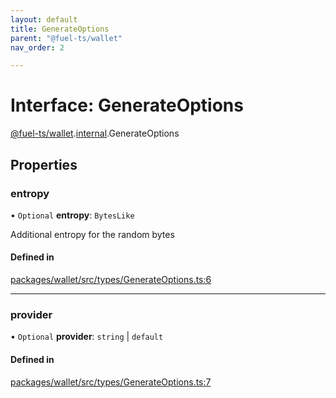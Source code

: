 ```yaml
---
layout: default
title: GenerateOptions
parent: "@fuel-ts/wallet"
nav_order: 2

---
```


# Interface: GenerateOptions

[@fuel-ts/wallet](../index.md).[internal](../namespaces/internal.md).GenerateOptions

## Properties

### entropy

• `Optional` **entropy**: `BytesLike`

Additional entropy for the random bytes

#### Defined in

[packages/wallet/src/types/GenerateOptions.ts:6](https://github.com/FuelLabs/fuels-ts/blob/master/packages/wallet/src/types/GenerateOptions.ts#L6)

___

### provider

• `Optional` **provider**: `string` \| `default`

#### Defined in

[packages/wallet/src/types/GenerateOptions.ts:7](https://github.com/FuelLabs/fuels-ts/blob/master/packages/wallet/src/types/GenerateOptions.ts#L7)
